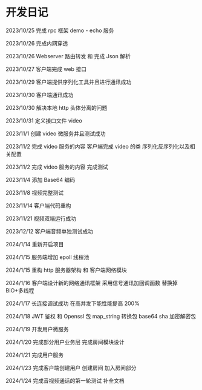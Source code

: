 # 开发日记

2023/10/25 完成 rpc 框架 demo - echo 服务

2023/10/26 完成内网穿透

2023/10/26 Webserver 路由转发 和 完成 Json 解析

2023/10/27 客户端完成 web 接口

2023/10/29 客户端提供序列化工具并且进行通讯成功

2023/10/30 客户端通讯成功

2023/10/30 解决本地 http 头体分离的问题

2023/10/31 定义接口文件 video

2023/11/1 创建 video 微服务并且测试成功

2023/11/2 完成 video 服务的内容 客户端完成 video 的类 序列化反序列化以及相关配置

2023/11/2 完成 video 服务的内容 完成测试

2023/11/4 添加 Base64 编码

2023/11/8 视频完整测试

2023/11/14 客户端代码重构

2023/11/21 视频双端运行成功

2023/12/12 客户端音频单独测试成功

2024/1/14 重新开启项目

2024/1/15 服务端增加 epoll 线程池

2024/1/15 重构 http 服务器架构 和 客户端网络模块

2024/1/16 客户端设计新的网络通讯框架 采用信号通讯加回调函数 替换掉 BIO+多线程

2024/1/17 长连接调试成功 在高并发下能性能提高 200%

2024/1/18 JWT 鉴权 和 Openssl 包 map_string 转换包 base64 sha 加密解密包

2024/1/19 开发用户微服务

2024/1/20 完成部分用户业务层 完成房间模块设计

2024/1/21 完成用户服务

2024/1/23 完成客户端创建用户 创建房间 加入房间部分

2024/1/24 完成音视频通话的第一轮测试 补全文档
